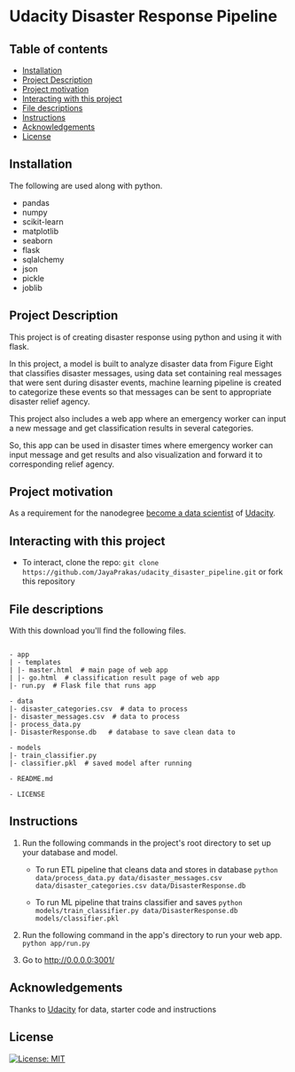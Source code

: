 # Udacity Disaster Response Pipeline

## Table of contents

- [Installation](#installation)
- [Project Description](#Project-Description)
- [Project motivation](#project-motivation)
- [Interacting with this project](#Interacting-with-this-project)
- [File descriptions](#File-descriptions)
- [Instructions](#Instructions)
- [Acknowledgements](#Acknowledgements)
- [License](#License)


## Installation

The following are used along with python.

- pandas
- numpy
- scikit-learn
- matplotlib
- seaborn
- flask
- sqlalchemy
- json
- pickle
- joblib

## Project Description

This project is of creating disaster response using python and using it with flask.

In this project, a model is built to analyze disaster data from Figure Eight that classifies disaster messages, using data set containing real messages that were sent during disaster events, machine learning pipeline is created to categorize these events so that messages can be sent to appropriate disaster relief agency.

This project also includes a web app where an emergency worker can input a new message and get classification results in several categories.

So, this app can be used in disaster times where emergency worker can input message and get results and also visualization and forward it to corresponding relief agency.

## Project motivation

As a requirement for the nanodegree [become a data scientist](https://www.udacity.com/course/data-scientist-nanodegree--nd025) of [Udacity](https://www.udacity.com/).

## Interacting with this project

- To interact, clone the repo: `git clone https://github.com/JayaPrakas/udacity_disaster_pipeline.git` or fork this repository

## File descriptions

With this download you'll find the following files.

```text
    
- app
| - templates
| |- master.html  # main page of web app
| |- go.html  # classification result page of web app
|- run.py  # Flask file that runs app

- data
|- disaster_categories.csv  # data to process 
|- disaster_messages.csv  # data to process
|- process_data.py
|- DisasterResponse.db   # database to save clean data to

- models
|- train_classifier.py
|- classifier.pkl  # saved model after running

- README.md

- LICENSE

```

## Instructions

1. Run the following commands in the project's root directory to set up your database and model.

    - To run ETL pipeline that cleans data and stores in database
        `python data/process_data.py data/disaster_messages.csv data/disaster_categories.csv data/DisasterResponse.db`     
        
    - To run ML pipeline that trains classifier and saves
        `python models/train_classifier.py data/DisasterResponse.db models/classifier.pkl`

2. Run the following command in the app's directory to run your web app.
    `python app/run.py`

3. Go to http://0.0.0.0:3001/

## Acknowledgements

Thanks to [Udacity](https://www.udacity.com/) for data, starter code and instructions

## License

[![License: MIT](https://img.shields.io/badge/License-MIT-yellow.svg)](https://opensource.org/licenses/MIT)


